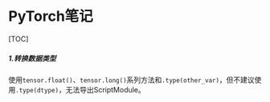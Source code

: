 # PyTorch笔记

[TOC]

##### 1.转换数据类型

使用`tensor.float()`、`tensor.long()`系列方法和`.type(other_var)`，但不建议使用`.type(dtype)`，无法导出ScriptModule。

